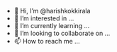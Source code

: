 - 👋 Hi, I’m @harishkokkirala
- 👀 I’m interested in ...
- 🌱 I’m currently learning ...
- 💞️ I’m looking to collaborate on ...
- 📫 How to reach me ...

<!---
harishkokkirala/harishkokkirala is a ✨ special ✨ repository because its `README.md` (this file) appears on your GitHub profile.
You can click the Preview link to take a look at your changes.
--->
